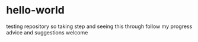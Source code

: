 # hello-world
testing repository
so taking step and seeing this through
follow my progress
advice and suggestions welcome

